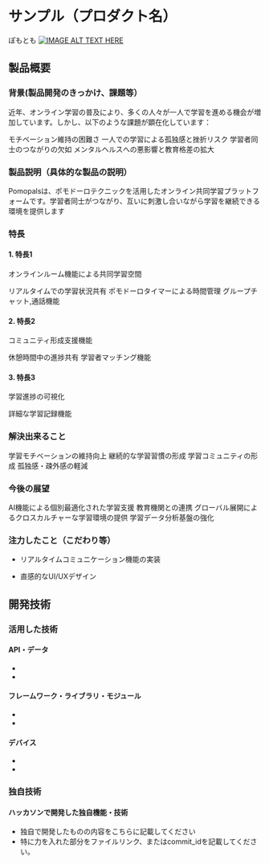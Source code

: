 # サンプル（プロダクト名）
ぽもとも
[![IMAGE ALT TEXT HERE](https://jphacks.com/wp-content/uploads/2024/07/JPHACKS2024_ogp.jpg)](https://www.youtube.com/watch?v=DZXUkEj-CSI)

## 製品概要
### 背景(製品開発のきっかけ、課題等）
近年、オンライン学習の普及により、多くの人々が一人で学習を進める機会が増加しています。しかし、以下のような課題が顕在化しています：

モチベーション維持の困難さ
一人での学習による孤独感と挫折リスク
学習者同士のつながりの欠如
メンタルヘルスへの悪影響と教育格差の拡大

### 製品説明（具体的な製品の説明）
Pomopalsは、ポモドーロテクニックを活用したオンライン共同学習プラットフォームです。学習者同士がつながり、互いに刺激し合いながら学習を継続できる環境を提供します
### 特長
#### 1. 特長1
オンラインルーム機能による共同学習空間

リアルタイムでの学習状況共有
ポモドーロタイマーによる時間管理
グループチャット,通話機能

#### 2. 特長2
コミュニティ形成支援機能

休憩時間中の進捗共有
学習者マッチング機能
#### 3. 特長3
学習進捗の可視化

詳細な学習記録機能

### 解決出来ること
学習モチベーションの維持向上
継続的な学習習慣の形成
学習コミュニティの形成
孤独感・疎外感の軽減
### 今後の展望
AI機能による個別最適化された学習支援
教育機関との連携
グローバル展開によるクロスカルチャーな学習環境の提供
学習データ分析基盤の強化
### 注力したこと（こだわり等）
* リアルタイムコミュニケーション機能の実装

* 直感的なUI/UXデザイン

## 開発技術
### 活用した技術
#### API・データ
* 
* 

#### フレームワーク・ライブラリ・モジュール
* 
* 

#### デバイス
* 
* 

### 独自技術
#### ハッカソンで開発した独自機能・技術
* 独自で開発したものの内容をこちらに記載してください
* 特に力を入れた部分をファイルリンク、またはcommit_idを記載してください。